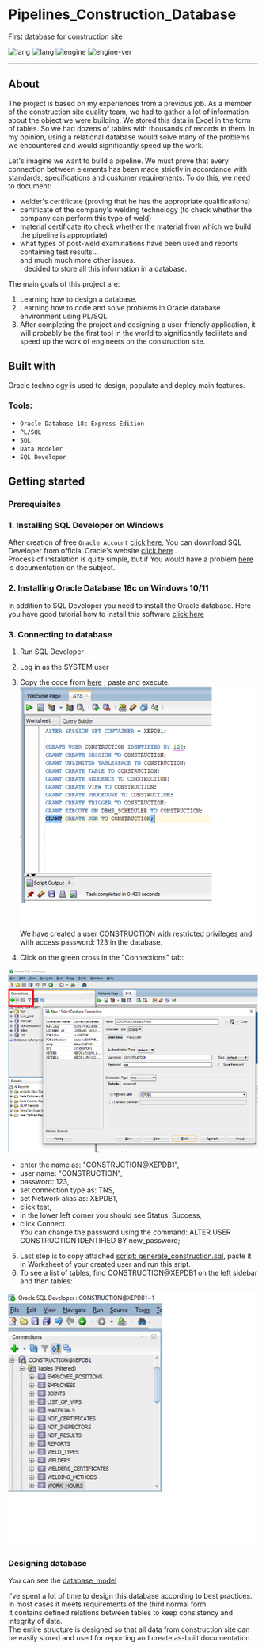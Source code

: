 # Pipelines_Construction_Database
First database for construction site

![lang](https://img.shields.io/static/v1?label=lang&message=PL/SQL&color=blue)
![lang](https://img.shields.io/static/v1?label=lang&message=SQL&color=yellow)
![engine](https://img.shields.io/static/v1?label=engine&message=Oracle&color=green)
![engine-ver](https://img.shields.io/static/v1?label=version&message=18c&color=green)

---

## About
The project is based on my experiences from a previous job. As a member of the construction site quality team, we had to gather a lot of information about the object we were building. We stored this data in Excel in the form of tables. So we had dozens of tables with thousands of records in them. In my opinion, using a relational database would solve many of the problems we encountered and would significantly speed up the work.

Let's imagine we want to build a pipeline. We must prove that every connection between elements has been made strictly in accordance with standards, specifications and customer requirements. To do this, we need to document:
- welder's certificate (proving that he has the appropriate qualifications)
- certificate of the company's welding technology (to check whether the company can perform this type of weld)
- material certificate (to check whether the material from which we build the pipeline is appropriate)
- what types of post-weld examinations have been used and reports containing test results...  
and much much more other issues.  
I decided to store all this information in a database.  

The main goals of this project are:

1. Learning how to design a database.
2. Learning how to code and solve problems in Oracle database environment using PL/SQL.
3. After completing the project and designing a user-friendly application, it will probably be the first tool in the world to significantly facilitate and speed up the work of engineers on the construction site.  

## Built with
    
Oracle technology is used to design, populate and deploy main features.
    
### Tools:

* `Oracle Database 18c Express Edition`
* `PL/SQL`
* `SQL`
* `Data Modeler`
* `SQL Developer`  

## Getting started

### Prerequisites  

### 1. Installing SQL Developer on Windows

After creation of free `Oracle Account` [click here](https://profile.oracle.com/myprofile/account/create-account.jspx), You can download SQL Developer from official Oracle's website [click here](https://www.oracle.com/database/sqldeveloper/technologies/download/) .  
Process of instalation is quite simple, but if You would have a problem [here](https://docs.oracle.com/en/database/oracle/sql-developer/22.2/rptug/sql-developer-concepts-usage.html#GUID-156BEBA3-2F9B-4CE0-8E91-728581FF46AB) is documentation on the subject.   

### 2. Installing Oracle Database 18c on Windows 10/11  
In addition to SQL Developer you need to install the Oracle database. Here you have good tutorial how to install this software [click here](https://www.youtube.com/watch?v=oFKzUUOVX-I)  

### 3. Connecting to database  
 
1. Run SQL Developer
2. Log in as the SYSTEM user
3. Copy the code from [here](https://github.com/marcinpopielec/Pipelines_Construction_Database/blob/main/creating%20user%20'CONSTRUCTION'.sql) , paste and execute.  
![1](https://github.com/marcinpopielec/Pipelines_Construction_Database/blob/main/1.png)  
We have created a user CONSTRUCTION with restricted privileges and with access password: 123 in the database.  
 
 4. Click on the green cross in the "Connections" tab:  
 
  ![1](https://github.com/marcinpopielec/Pipelines_Construction_Database/blob/main/2.png)  
 - enter the name as: "CONSTRUCTION@XEPDB1",
 - user name: "CONSTRUCTION",
 - password: 123,
 - set connection type as: TNS,
 - set Network alias as: XEPDB1,
 - click test,
 - in the lower left corner you should see Status: Success,
 - click Connect.  
 You can change the password using the command: ALTER USER CONSTRUCTION IDENTIFIED BY new_password;  
 
5. Last step is to copy attached [script: generate_construction.sql](https://github.com/marcinpopielec/Pipelines_Construction_Database/blob/main/generate_construction.sql), paste it in Worksheet of your created user and run this sript.
6. To see a list of tables, find CONSTRUCTION@XEPDB1 on the left sidebar and then tables: 

![1](https://github.com/marcinpopielec/Pipelines_Construction_Database/blob/main/3.jpg)  

### Designing database  
You can see the [database_model](https://github.com/marcinpopielec/Pipelines_Construction_Database/blob/main/Pipelines_Construction_Database.png?raw=true)

I've spent a lot of time to design this database according to best practices. In most cases it meets requirements of the third normal form.  
It contains  defined relations between tables to keep consistency and integrity of data.  
The entire structure is designed so that all data from construction site can be easily stored and used for reporting and create as-built documentation.

 
 





